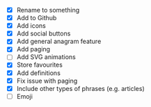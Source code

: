 - [x] Rename to something
- [x] Add to Github
- [x] Add icons
- [x] Add social buttons
- [x] Add general anagram feature
- [x] Add paging
- [ ] Add SVG animations
- [x] Store favourites
- [x] Add definitions
- [x] Fix issue with paging
- [x] Include other types of phrases (e.g. articles)
- [ ] Emoji